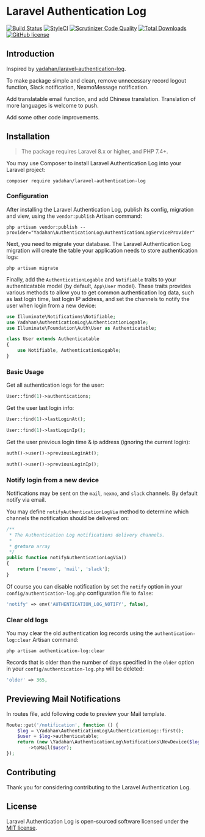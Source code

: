 # Laravel Authentication Log

[![Build Status](https://travis-ci.com/KeyShang/laravel-authentication-log.svg?branch=master)](https://travis-ci.com/KeyShang/laravel-authentication-log)
[![StyleCI](https://github.styleci.io/repos/369752648/shield?style=flat&branch=master)](https://github.styleci.io/repos/369752648)
[![Scrutinizer Code Quality](https://scrutinizer-ci.com/g/KeyShang/laravel-authentication-log/badges/quality-score.png?b=master)](https://scrutinizer-ci.com/g/KeyShang/laravel-authentication-log/?branch=master)
[![Total Downloads](https://poser.pugx.org/KeyShang/laravel-authentication-log/downloads?format=flat)](https://packagist.org/packages/KeyShang/laravel-authentication-log)
[![GitHub license](https://img.shields.io/badge/license-MIT-blue.svg?style=flat)](https://raw.githubusercontent.com/KeyShang/laravel-authentication-log/master/LICENSE)

## Introduction
Inspired by [yadahan/laravel-authentication-log](https://github.com/yadahan/laravel-authentication-log).

To make package simple and clean, remove unnecessary record logout function, Slack notification, NexmoMessage notification.

Add translatable email function, and add Chinese translation. Translation of more languages is welcome to push.

Add some other code improvements.

## Installation

> The package requires Laravel 8.x or higher, and PHP 7.4+.

You may use Composer to install Laravel Authentication Log into your Laravel project:

    composer require yadahan/laravel-authentication-log

### Configuration

After installing the Laravel Authentication Log, publish its config, migration and view, using the `vendor:publish` Artisan command:

    php artisan vendor:publish --provider="Yadahan\AuthenticationLog\AuthenticationLogServiceProvider"

Next, you need to migrate your database. The Laravel Authentication Log migration will create the table your application needs to store authentication logs:

    php artisan migrate

Finally, add the `AuthenticationLogable` and `Notifiable` traits to your authenticatable model (by default, `App\User` model). These traits provides various methods to allow you to get common authentication log data, such as last login time, last login IP address, and set the channels to notify the user when login from a new device:

```php
use Illuminate\Notifications\Notifiable;
use Yadahan\AuthenticationLog\AuthenticationLogable;
use Illuminate\Foundation\Auth\User as Authenticatable;

class User extends Authenticatable
{
    use Notifiable, AuthenticationLogable;
}
```

### Basic Usage

Get all authentication logs for the user:

```php
User::find(1)->authentications;
```

Get the user last login info:

```php
User::find(1)->lastLoginAt();

User::find(1)->lastLoginIp();
```

Get the user previous login time & ip address (ignoring the current login):

```php
auth()->user()->previousLoginAt();

auth()->user()->previousLoginIp();
```

### Notify login from a new device

Notifications may be sent on the `mail`, `nexmo`, and `slack` channels. By default notify via email.

You may define `notifyAuthenticationLogVia` method to determine which channels the notification should be delivered on:

```php
/**
 * The Authentication Log notifications delivery channels.
 *
 * @return array
 */
public function notifyAuthenticationLogVia()
{
    return ['nexmo', 'mail', 'slack'];
}
```

Of course you can disable notification by set the `notify` option in your `config/authentication-log.php` configuration file to `false`:

```php
'notify' => env('AUTHENTICATION_LOG_NOTIFY', false),
```

### Clear old logs

You may clear the old authentication log records using the `authentication-log:clear` Artisan command:

    php artisan authentication-log:clear

Records that is older than the number of days specified in the `older` option in your `config/authentication-log.php` will be deleted:

```php
'older' => 365,
```

## Previewing Mail Notifications
In routes file, add following code to preview your Mail template.

```php
Route::get('/notification', function () {
    $log = \Yadahan\AuthenticationLog\AuthenticationLog::first();
    $user = $log->authenticatable;
    return (new \Yadahan\AuthenticationLog\Notifications\NewDevice($log))
        ->toMail($user);
});
```

## Contributing

Thank you for considering contributing to the Laravel Authentication Log.

## License

Laravel Authentication Log is open-sourced software licensed under the [MIT license](http://opensource.org/licenses/MIT).
